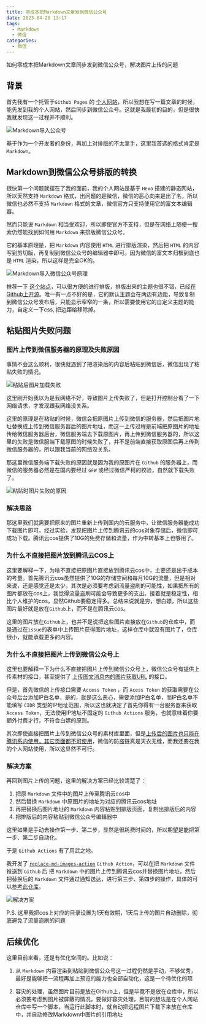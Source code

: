 ```yaml
---
title: 零成本把Markdown文章发到微信公众号
date: 2023-04-20 13:17
tags:
  - Markdown
  - 微信
categories:
  - 微信
---
```


如何零成本把Markdown文章同步发到微信公众号，解决图片上传的问题

<!-- more -->

## 背景

首先我有一个托管于`Github Pages` 的 [个人网站](https://qwertyyb.github.io)，所以我想在写一篇文章的时候，能先发到我的个人网站，然后同步到微信公众号。这就是我最初的目的，但是很快我就发现这一过程并不顺利。

![Markdown导入公众号](https://user-images.githubusercontent.com/16240729/233107334-2db61aca-17ef-48a5-8f02-db0e1fb47432.png)

基于作为一个开发者的身份，再加上对排版的不太拿手，这里我首选的格式肯定是`Markdown`。

## Markdown到微信公众号排版的转换
很快第一个问题就摆在了我的面前，我的个人网站是基于 `Hexo` 搭建的静态网站，所以天然支持 `Markdown` 格式，出问题的是微信，微信的恶心向来是出了名，所以微信也必然不支持 `Markdown` 格式的文章，微信官方只支持使用它的富文本编辑器。

然而只能说 `Markdown` 相当受欢迎，所以即使官方不支持，但是在网络上随便一搜索仍然能找到如何用 `Markdown` 来排版微信公众号。

它的基本原理是，把 `Markdown` 内容使用 `HTML` 进行排版渲染，然后把 `HTML` 的内容写到剪切版，再复制到微信公众号的编辑器中即可。因为微信的富文本归根到底也是 `HTML` 渲染，所以这样是完全OK的。

![Markdown导入微信公众号原理](https://user-images.githubusercontent.com/16240729/233108450-d26d9af7-eac5-4c5a-ac85-ddc265de3b2e.png)

推荐一下 [这个站点](https://markdown.com.cn/editor/)，可以很方便的进行排版，排版出来的主题也很不错，已经[在Github上开源](https://github.com/mdnice/markdown-nice)。唯一有一点不好的是，它的默认主题会在两边有边距，导致复制到微信公众号发布后，只能显示窄窄的一条，所以需要使用它的自定义主题的能力，自定义一下css, 把边距给移除掉。

## 粘贴图片失败问题

### 图片上传到微信服务器的原理及失败原因
事情不会这么顺利，很快就遇到了把渲染后的内容后粘贴到微信后，微信出现了粘贴失败的情况。

![粘贴后图片加载失败](https://user-images.githubusercontent.com/16240729/233079919-e72f94fd-4772-4d21-b5a4-ecbc4cad9c26.png)

这里刚开始我以为是我网络不好，导致图片上传失败了，但是打开控制台看了一下网络请求，才发现跟我网络没关系。

这里的原理是在粘贴的时候，微信会把原图片上传到微信的服务器，然后把图片地址替换成上传到微信服务器后的图片地址，而这一上传过程是前端把原图片的地址传给微信服务器后台，微信服务端去下载原图片，再上传到微信服务器的，所以这里的失败是微信服端下载原图的时候失败了，并不是前端直接获取原图后再上传到微信服务器的，所以跟我当前的网络没关系。

那这里微信服务端下载失败的原因就是因为我的原图片在 `Github` 的服务器上，而微信的服务器必然是在国内要经过 `GFW` 或经过微信严柯的校验，自然就下载失败了。

![粘贴时图片失败的原因](https://user-images.githubusercontent.com/16240729/233111375-efe6e3f5-9a82-4be8-b93d-4caafac24322.png)

### 解决思路

那这里我们就需要把原来的图片重新上传到国内的云服务中，让微信服务器能成功下载图片即可。经过实验，发现把图片上传到腾讯云的cos对象存储后，微信即可成功下载。腾讯云cos提供了10G的免费存储和流量，作为中转基本上也够用了。

### 为什么不直接把图片放到腾讯云COS上

这里要解释一下，为啥不直接把原图片直接放到腾讯云cos中，主要还是出于成本的考量。首先腾讯云cos虽然提供了10G的存储空间和每月10G的流量，但是相对来说，还是感觉还是太少。其次是必须要考虑到流量盗刷的可能性，如果把所有的图片都放在cos上，我觉得流量盗刷可能会导致更多的支出。接着就是稳定性，相比个人维护的cos，显然Github要稳定得多。总结来说就是穷，想白嫖，所以这些图片最好就是放在`Github`上，而不是在腾讯云cos。

这里的图片放在`Github`上，也并不是说把这些图片直接放在`Github`的仓库中，而是通过在`issue`的表单中上传图片获得图片地址，这样仓库中就没有图片了，仓库很小，就能承载更多的内容。

### 为什么不直接把图片上传到微信公众号上

这里也要解释一下为什么不直接把图片上传到微信公众号上，微信公众号有提供上传素材的接口，甚至提供了 [上传图文消息内的图片获取URL](https://developers.weixin.qq.com/doc/offiaccount/Asset_Management/Adding_Permanent_Assets.html) 的接口。

但是，首先微信的上传接口需要 `Access Token` ，而 `Acess Token` 的获取需要在公众号后台添加IP白名单，是的，就是这么恶心，需要添加IP白名单，而IP白名单不能填写 `CIDR` 类型的IP地址范围，所以这也就决定了首先你得有一台服务器来获取 `Access Token`，无法使用IP地址不固定的 `Github Actions` 服务，也就意味着你要额外付费才行，不符合白嫖的原则。

其次即使直接把图片上传到微信公众号的素材库里面，但是[上传后的图片也只能在腾讯系内使用，其它页面都不可使用](https://developers.weixin.qq.com/doc/offiaccount/Asset_Management/Adding_Permanent_Assets.html)，微信的防盗链真是天衣无缝，而我还要在我的个人网站使用，所以这显然不可行。

### 解决方案

再回到图片上传的问题，这里的解决方案已经比较清楚了：

1. 把原 `Markdown` 文件中的图片上传至腾讯云cos中
2. 然后替换 `Markdown` 中原图片的地址为对应的腾讯云cos地址
3. 再把替换后图片地址的 `Markdown` 内容粘贴到排版页面，复制出排版后的内容
4. 把排版后的内容粘贴到微信公众号编辑器中

这里如果是手动去操作第一步、第二步，显然是很耗费时间的，所以期望是能把第一步、第二步自动化。

于是 `Github Actions` 有了用武之地。

我开发了 [`replace-md-images-action`](https://github.com/qwertyyb/replace-md-images-action) `Github Action`，可以在把 `Markdown` 文件推送到 `Github` 后 把 `Markdown` 中的图片上传到腾讯云cos并替换图片地址，然后把替换后的 `Markdown` 文件通过通知送达，进行第三步、第四步的操作，具体的可以[参考此仓库](https://github.com/qwertyyb/qwertyyb.github.io)。

![解决方案](https://user-images.githubusercontent.com/16240729/233120085-7b87bffe-f1a0-43f7-881c-58a01954979c.png)

P.S. 这里我把cos上对应的目录设置为1天有效期，1天后上传的图片自动删除，彻底避免了流量盗刷的问题

## 后续优化

这里目前来看，还是有优化空间的。比如说：

1. 从 `Markdown` 内容渲染到粘贴到微信公众号这一过程仍然是手动，不够优秀，最好是能够把一流程再加上预览的能力也全部自动化，这是一个待优化的项

2. 容灾的处理，虽然图片目前是放在Github上，但是毕竟不是放在仓库中，所以必须要考虑到图片被屏蔽的情况，要做好容灾处理，目前的想法是在个人网站仓库中写一个脚本，当运行此脚本时，就自动把远程图片下载下来放在仓库中，并自动修改Markdown中图片的引用地址
